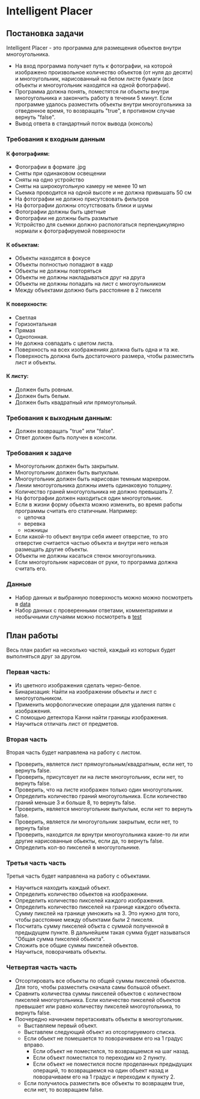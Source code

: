 # Intelligent Placer

## Постановка задачи
Intelligent Placer - это программа для размещения обьектов внутри многоугольника.
- На вход программа получает путь к фотографии, на которой изображено произвольное количество объектов (от нуля до десяти) и многоугольник, нарисованный на белом листе бумаги (все объекты и многоугольник находятся на одной фотографии).
- Программа должна понять, поместятся ли объекты внутри многоугольника и закончить работу в течении 5 минут. Если программе удалось разместить объекты внутри многоугольника за отведенное время, то возвращать "true", в противном случае вернуть "false".
- Вывод ответа в стандартный поток вывода (консоль) 

### Требования к входным данным
#### К фотографиям:
- Фотографии в формате .jpg 
- Сняты при одинаковом освещении
- Сняты на одно устройство 
- Сняты на широкоугольную камеру не менее 10 мп
- Сьемка проводится на одной высоте и не должна привышать 50 см
- На фотографии не должно присутсвовать фильтров
- На фотографии должны отсутствовать блики и шумы 
- Фотографии должны быть цветные
- Фотографии не должны быть размытые 
- Устройство для сьемки должно распологаться перпендикулярно нормали к фотографируемой поверхности 

#### К объектам: 
- Объекты находятся в фокусе 
- Объекты полностью попадают в кадр
- Объекты не должны повторяться
- Объекты не должны накладываться друг на друга 
- Объекты не должны попадать на лист с многоугольником 
- Между объектами должно быть расстояние в 2 пикселя 

#### К поверхности:
- Светлая 
- Горизонтальная 
- Прямая 
- Однотонная. 
- Не должна совпадать с цветом листа.
- Поверхность на всех изображениях должна быть одна и та же.
- Поверхность должна быть достаточного размера, чтобы разместить лист и объекты.

#### К листу:
- Должен быть ровным.
- Должен быть белым.
- Должен быть квадратный или прямоугольный. 

### Требования к выходным данным: 
- Должен возвращать "true" или "false".
- Ответ должен быть получен в консоли.

### Требования к задаче
- Многоугольник должен быть закрытым.
- Многоугольник должен быть выпуклым.
- Многоугольник должен быть нарисован темным маркером. 
- Линии многоугольника должны иметь одинаковую толщину. 
- Количество граней многоугольника не должно превышать 7. 
- На фотографии должен находиться один многоугольник. 
- Если в жизни форму обьекта можно изменить, во время работы программы считать его статичным. 
Например:
  - цепочка
  - веревка 
  - ножницы
- Если какой-то объект внутри себя имеет отверстие, то это отверстие считается частью объекта и внутри него нельзя размещать другие объекты. 
- Объекты не должны касаться стенок многоугольника.
- Если многоугольник нарисован от руки, то программа должна считать его. 

### Данные 
- Набор данных и выбранную поверхность можно можно посмотреть в [data](https://github.com/Fourroubles/Intelligent-Placer/tree/develop/data)
- Набор данных с проверенными ответами, комментариями и необычными случаями можно посмотреть в [test](https://github.com/Fourroubles/Intelligent-Placer/blob/develop/test/description.md)

## План работы
Весь план разбит на несколько частей, каждый из которых будет выполняться друг за другом.

### Первая часть:
- Из цветного изображения сделать черно-белое.
- Бинаризация: Найти на изображении объекты и лист с многоугольником. 
- Применить морфологические операции для удаления патян с изображения. 
- С помощью детектора Канни найти границы изображения. 
- Научиться отличать лист от предметов. 


### Вторая часть 
Вторая часть будет направлена на работу с листом. 

- Проверить, является лист прямоугольным/квадратным, если нет, то вернуть false.
- Проверить, присутсвует ли на листе многоугольник, если нет, то вернуть false.
- Проверить, что на листе изображен только один многоугольник. 
- Определить количество граний многоугольника. Если количество граний меньше 3 и больше 8, то вернуть false. 
- Проверить, является многоугольник выпуклым, если нет то вернуть false. 
- Проверить, является ли многоугольник закрытым, если нет, то вернуть false
- Проверить, находится ли врнутри многоугольника какие-то ли или другие нарисованные обьекты, если да, то вернуть false.
- Определить кол-во пикселей в многоугольнике. 

### Третья часть часть 
Третья часть будет направлена на работу с объектами. 

- Научиться находить каждый объект.
- Определить количество обьектов на изображении. 
- Определить количество пикселей каждого изображения.
- Определить количество пикселей на границе каждого объекта. Сумму пикслей на границе умножить на 3. Это нужно для того, чтобы расстояние между объектами были 2 пикселя. 
- Посчитать сумму пикселей объкта с суммой полученной в предыдущем пункте. В дальнейшем такая сумма будет называться "Общая сумма пикселей обьекта".
- Сложить все общие суммы пикселей обьектов.
- Научиться, поворачивать объекты. 

### Четвертая часть часть 
- Отсортировать все объекты по общей суммы пикселей обьектов. Для того, чтобы разместить сначала самы большой объект. 
- Сравнить количества суммы пикселей объектов с количеством пикселей многоугольника. Если количество пикселей объектов превышает или равно количеству пикселей многоугольника, то вернуть false. 
- Поочередно начинаем перетаскивать объекты в многоугольник. 
  - Выставляем первый объект. 
  - Выставлем следующий объект из отсортируемого списка. 
  - Если обьект не помешается то поворачиваем его на 1 градус вправо. 
    - Если объект не поместился, то возвращаемся на шаг назад. 
    - Если объект поместился то переходим ко 2 пункту.
    - Если объект не поместился после проделанных предыдущих операций, то возвращаемся на один объект назад и поворачиваем его на 1 градус и переходим к пункту 2. 
  - Если получилось разместить все объекты то возвращем true, если нет, то возвращаем false. 
